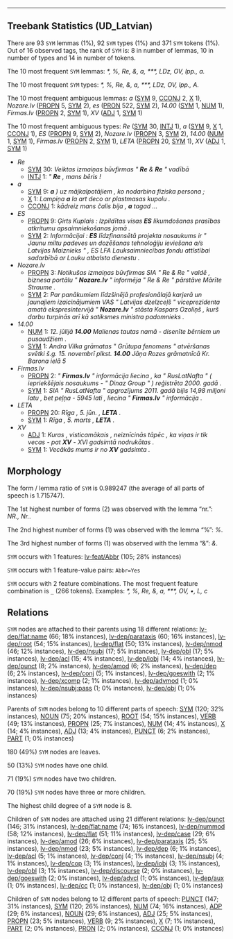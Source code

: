 

--------------------------------------------------------------------------------

## Treebank Statistics (UD_Latvian)

There are 93 `SYM` lemmas (1%), 92 `SYM` types (1%) and 371 `SYM` tokens (1%).
Out of 16 observed tags, the rank of `SYM` is: 8 in number of lemmas, 10 in number of types and 14 in number of tokens.

The 10 most frequent `SYM` lemmas: <em>*, %, Re, &, a, ***, LDz, OV, lpp., a.</em>

The 10 most frequent `SYM` types:  <em>*, %, Re, &, a, ***, LDz, OV, lpp., A.</em>

The 10 most frequent ambiguous lemmas: <em>a</em> ([SYM]() 9, [CCONJ]() 2, [X]() 1), <em>Nozare.lv</em> ([PROPN]() 5, [SYM]() 2), <em>es</em> ([PRON]() 522, [SYM]() 2), <em>14.00</em> ([SYM]() 1, [NUM]() 1), <em>Firmas.lv</em> ([PROPN]() 2, [SYM]() 1), <em>XV</em> ([ADJ]() 1, [SYM]() 1)

The 10 most frequent ambiguous types:  <em>Re</em> ([SYM]() 30, [INTJ]() 1), <em>a</em> ([SYM]() 9, [X]() 1, [CCONJ]() 1), <em>ES</em> ([PROPN]() 9, [SYM]() 2), <em>Nozare.lv</em> ([PROPN]() 3, [SYM]() 2), <em>14.00</em> ([NUM]() 1, [SYM]() 1), <em>Firmas.lv</em> ([PROPN]() 2, [SYM]() 1), <em>LETA</em> ([PROPN]() 20, [SYM]() 1), <em>XV</em> ([ADJ]() 1, [SYM]() 1)


* <em>Re</em>
  * [SYM]() 30: <em>Veiktas izmaiņas būvfirmas " <b>Re</b> & <b>Re</b> " vadībā</em>
  * [INTJ]() 1: <em>" <b>Re</b> , mans bēris !</em>
* <em>a</em>
  * [SYM]() 9: <em><b>a</b> ) uz mājkalpotājiem , ko nodarbina fiziska persona ;</em>
  * [X]() 1: <em>Lampiņa <b>a</b> la art deco ar plastmasas kupolu .</em>
  * [CCONJ]() 1: <em>kādreiz mans čalis bija , <b>a</b> tagad ...</em>
* <em>ES</em>
  * [PROPN]() 9: <em>Ģirts Kuplais : Izpildītas visas <b>ES</b> likumdošanas prasības atkritumu apsaimniekošanas jomā .</em>
  * [SYM]() 2: <em>Informācijai : <b>ES</b> līdzfinansētā projekta nosaukums ir " Jaunu miltu padeves un dozēšanas tehnoloģiju ieviešana a/s Latvijas Maiznieks " , ES LFA Lauksaimniecības fondu attīstībai sadarbībā ar Lauku atbalsta dienestu .</em>
* <em>Nozare.lv</em>
  * [PROPN]() 3: <em>Notikušas izmaiņas būvfirmas SIA " Re & Re " valdē , biznesa portālu " <b>Nozare.lv</b> " informēja " Re & Re " pārstāve Mārīte Straume .</em>
  * [SYM]() 2: <em>Par panākumiem līdzšinējā profesionālajā karjerā un jaunajiem izaicinājumiem VAS " Latvijas dzelzceļš " viceprezidenta amatā ekspresintervijā " <b>Nozare.lv</b> " stāsta Kaspars Ozoliņš , kurš darbu turpinās arī kā satiksmes ministra padomnieks .</em>
* <em>14.00</em>
  * [NUM]() 1: <em>12. jūlijā <b>14.00</b> Malienas tautas namā - disenīte bērniem un pusaudžiem .</em>
  * [SYM]() 1: <em>Andra Vilka grāmatas " Grūtupa fenomens " atvēršanas svētki š.g. 15. novembrī plkst. <b>14.00</b> Jāņa Rozes grāmatnīcā Kr. Barona ielā 5</em>
* <em>Firmas.lv</em>
  * [PROPN]() 2: <em>" <b>Firmas.lv</b> " informācija liecina , ka " RusLatNafta " ( iepriekšējais nosaukums - " Dinaz Group " ) reģistrēta 2000. gadā .</em>
  * [SYM]() 1: <em>SIA " RusLatNafta " apgrozījums 2011. gadā bijis 14,98 miljoni latu , bet peļņa - 5945 lati , liecina " <b>Firmas.lv</b> " informācija .</em>
* <em>LETA</em>
  * [PROPN]() 20: <em>Rīga , 5. jūn. , <b>LETA</b> .</em>
  * [SYM]() 1: <em>Rīga , 5. marts , <b>LETA</b> .</em>
* <em>XV</em>
  * [ADJ]() 1: <em>Kuras , visticamākais , neiznīcinās tāpēc , ka viņas ir tik vecas - pat <b>XV</b> - XVI gadsimtā nodrukātas .</em>
  * [SYM]() 1: <em>Vecākās mums ir no <b>XV</b> gadsimta .</em>

## Morphology

The form / lemma ratio of `SYM` is 0.989247 (the average of all parts of speech is 1.715747).

The 1st highest number of forms (2) was observed with the lemma “nr.”: <em>NR., Nr.</em>.

The 2nd highest number of forms (1) was observed with the lemma “%”: <em>%</em>.

The 3rd highest number of forms (1) was observed with the lemma “&”: <em>&</em>.

`SYM` occurs with 1 features: [lv-feat/Abbr]() (105; 28% instances)

`SYM` occurs with 1 feature-value pairs: `Abbr=Yes`

`SYM` occurs with 2 feature combinations.
The most frequent feature combination is `_` (266 tokens).
Examples: <em>*, %, Re, &, a, ***, OV, •, L, c</em>


## Relations

`SYM` nodes are attached to their parents using 18 different relations: [lv-dep/flat:name]() (66; 18% instances), [lv-dep/parataxis]() (60; 16% instances), [lv-dep/root]() (54; 15% instances), [lv-dep/flat]() (50; 13% instances), [lv-dep/nmod]() (46; 12% instances), [lv-dep/nsubj]() (17; 5% instances), [lv-dep/obl]() (17; 5% instances), [lv-dep/acl]() (15; 4% instances), [lv-dep/iobj]() (14; 4% instances), [lv-dep/punct]() (8; 2% instances), [lv-dep/amod]() (6; 2% instances), [lv-dep/dep]() (6; 2% instances), [lv-dep/conj]() (5; 1% instances), [lv-dep/goeswith]() (2; 1% instances), [lv-dep/xcomp]() (2; 1% instances), [lv-dep/advmod]() (1; 0% instances), [lv-dep/nsubj:pass]() (1; 0% instances), [lv-dep/obj]() (1; 0% instances)

Parents of `SYM` nodes belong to 10 different parts of speech: [SYM]() (120; 32% instances), [NOUN]() (75; 20% instances), [ROOT]() (54; 15% instances), [VERB]() (49; 13% instances), [PROPN]() (25; 7% instances), [NUM]() (14; 4% instances), [X]() (14; 4% instances), [ADJ]() (13; 4% instances), [PUNCT]() (6; 2% instances), [PART]() (1; 0% instances)

180 (49%) `SYM` nodes are leaves.

50 (13%) `SYM` nodes have one child.

71 (19%) `SYM` nodes have two children.

70 (19%) `SYM` nodes have three or more children.

The highest child degree of a `SYM` node is 8.

Children of `SYM` nodes are attached using 21 different relations: [lv-dep/punct]() (146; 31% instances), [lv-dep/flat:name]() (74; 16% instances), [lv-dep/nummod]() (58; 12% instances), [lv-dep/flat]() (51; 11% instances), [lv-dep/case]() (29; 6% instances), [lv-dep/amod]() (26; 6% instances), [lv-dep/parataxis]() (25; 5% instances), [lv-dep/nmod]() (23; 5% instances), [lv-dep/dep]() (6; 1% instances), [lv-dep/acl]() (5; 1% instances), [lv-dep/conj]() (4; 1% instances), [lv-dep/nsubj]() (4; 1% instances), [lv-dep/cop]() (3; 1% instances), [lv-dep/iobj]() (3; 1% instances), [lv-dep/obl]() (3; 1% instances), [lv-dep/discourse]() (2; 0% instances), [lv-dep/goeswith]() (2; 0% instances), [lv-dep/advcl]() (1; 0% instances), [lv-dep/aux]() (1; 0% instances), [lv-dep/cc]() (1; 0% instances), [lv-dep/obj]() (1; 0% instances)

Children of `SYM` nodes belong to 12 different parts of speech: [PUNCT]() (147; 31% instances), [SYM]() (120; 26% instances), [NUM]() (74; 16% instances), [ADP]() (29; 6% instances), [NOUN]() (29; 6% instances), [ADJ]() (25; 5% instances), [PROPN]() (23; 5% instances), [VERB]() (9; 2% instances), [X]() (7; 1% instances), [PART]() (2; 0% instances), [PRON]() (2; 0% instances), [CCONJ]() (1; 0% instances)

